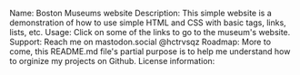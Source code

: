 Name: Boston Museums website
Description: This simple website is a demonstration of how to use simple HTML and CSS with basic tags, links, lists, etc.
Usage: Click on some of the links to go to the museum's website.
Support: Reach me on mastodon.social @hctrvsqz
Roadmap: More to come, this README.md file's partial purpose is to help me understand how to orginize my projects on Github.
License information: 
